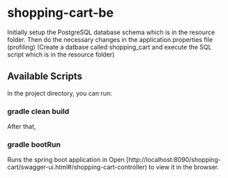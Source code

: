 # shopping-cart-be

Initially setup the PostgreSQL database schema which is in the resource folder.
Then do the necessary changes in the application.properties file (profiling)
(Create a datbase called shopping_cart and execute the SQL script which is in the resource folder)

## Available Scripts

In the project directory, you can run:

### gradle clean build

After that,

### gradle bootRun

Runs the spring boot application in 
Open [http://localhost:8090/shopping-cart/swagger-ui.html#/shopping-cart-controller) to view it in the browser.
